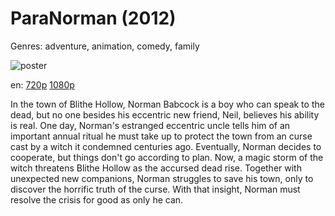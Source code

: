 # ParaNorman (2012)

Genres: adventure, animation, comedy, family

![poster](http://image.tmdb.org/t/p/w500/pfGmWVyGHgdJrdKrZ5RWZpbAhkn.jpg)

en:
  [720p](magnet:?xt=urn:btih:3660CF814515C7E3AAAC4D89ECF61B629A786A66&tr=udp://glotorrents.pw:6969/announce&tr=udp://tracker.opentrackr.org:1337/announce&tr=udp://torrent.gresille.org:80/announce&tr=udp://tracker.openbittorrent.com:80&tr=udp://tracker.coppersurfer.tk:6969&tr=udp://tracker.leechers-paradise.org:6969&tr=udp://p4p.arenabg.ch:1337&tr=udp://tracker.internetwarriors.net:1337)
  [1080p](magnet:?xt=urn:btih:C55800078660AC9C0B8E0C0976C66C7F0C37E088&tr=udp://glotorrents.pw:6969/announce&tr=udp://tracker.opentrackr.org:1337/announce&tr=udp://torrent.gresille.org:80/announce&tr=udp://tracker.openbittorrent.com:80&tr=udp://tracker.coppersurfer.tk:6969&tr=udp://tracker.leechers-paradise.org:6969&tr=udp://p4p.arenabg.ch:1337&tr=udp://tracker.internetwarriors.net:1337)
  


In the town of Blithe Hollow, Norman Babcock is a boy who can speak to the dead, but no one besides his eccentric new friend, Neil, believes his ability is real. One day, Norman's estranged eccentric uncle tells him of an important annual ritual he must take up to protect the town from an curse cast by a witch it condemned centuries ago. Eventually, Norman decides to cooperate, but things don't go according to plan. Now, a magic storm of the witch threatens Blithe Hollow as the accursed dead rise. Together with unexpected new companions, Norman struggles to save his town, only to discover the horrific truth of the curse. With that insight, Norman must resolve the crisis for good as only he can.